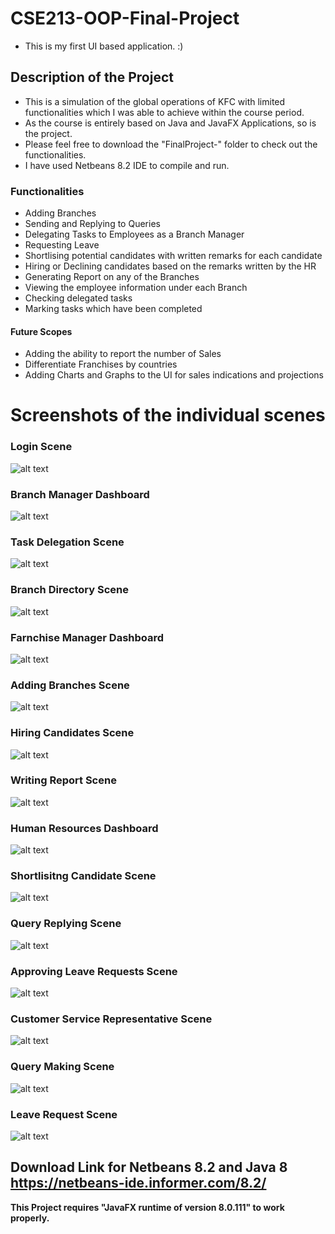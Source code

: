 # CSE213-OOP-Final-Project
+ This is my first UI based application. :)
## Description of the Project
+ This is a simulation of the global operations of KFC with limited functionalities which I was able to achieve within the course period.
+ As the course is entirely based on Java and JavaFX Applications, so is the project.
+ Please feel free to download the "FinalProject-" folder to check out the functionalities.
+ I have used Netbeans 8.2 IDE to compile and run.
### Functionalities
+ Adding Branches
+ Sending and Replying to Queries
+ Delegating Tasks to Employees as a Branch Manager
+ Requesting Leave
+ Shortlising potential candidates with written remarks for each candidate
+ Hiring or Declining candidates based on the remarks written by the HR
+ Generating Report on any of the Branches
+ Viewing the employee information under each Branch
+ Checking delegated tasks
+ Marking tasks which have been completed
#### Future Scopes
+ Adding the ability to report the number of Sales
+ Differentiate Franchises by countries
+ Adding Charts and Graphs to the UI for sales indications and projections

# Screenshots of the individual scenes
### Login Scene
![alt text](https://github.com/ishraqfatin/CSE213-OOP/blob/main/ProjectScreenshots/LoginScene.png)
### Branch Manager Dashboard
![alt text](https://github.com/ishraqfatin/CSE213-OOP/blob/main/ProjectScreenshots/BranchManagerDashboard.png)
### Task Delegation Scene
![alt text](https://github.com/ishraqfatin/CSE213-OOP/blob/main/ProjectScreenshots/TaskDelegationScene.png)
### Branch Directory Scene
![alt text](https://github.com/ishraqfatin/CSE213-OOP/blob/main/ProjectScreenshots/BranchDirectoryScene.png)
### Farnchise Manager Dashboard
![alt text](https://github.com/ishraqfatin/CSE213-OOP/blob/main/ProjectScreenshots/FranchiseManagerDashboard.png)
### Adding Branches Scene
![alt text](https://github.com/ishraqfatin/CSE213-OOP/blob/main/ProjectScreenshots/AddBranchScene.png)
### Hiring Candidates Scene
![alt text](https://github.com/ishraqfatin/CSE213-OOP/blob/main/ProjectScreenshots/HiringScene.png)
### Writing Report Scene
![alt text](https://github.com/ishraqfatin/CSE213-OOP/blob/main/ProjectScreenshots/ReportGenerationScene.png)
### Human Resources Dashboard
![alt text](https://github.com/ishraqfatin/CSE213-OOP/blob/main/ProjectScreenshots/HumanResourceDashboard.png)
### Shortlisitng Candidate Scene
![alt text](https://github.com/ishraqfatin/CSE213-OOP/blob/main/ProjectScreenshots/ShortlistEmpScene.png)
### Query Replying Scene
![alt text](https://github.com/ishraqfatin/CSE213-OOP/blob/main/ProjectScreenshots/QueryReplyScene.png)
### Approving Leave Requests Scene
![alt text](https://github.com/ishraqfatin/CSE213-OOP/blob/main/ProjectScreenshots/LeaveRequestApproveScene.png)
### Customer Service Representative Scene
![alt text](https://github.com/ishraqfatin/CSE213-OOP/blob/main/ProjectScreenshots/CustomerServiceRepresentativeDashboard.png)
### Query Making Scene
![alt text](https://github.com/ishraqfatin/CSE213-OOP/blob/main/ProjectScreenshots/MakeQueryScene.png)
### Leave Request Scene
![alt text](https://github.com/ishraqfatin/CSE213-OOP/blob/main/ProjectScreenshots/LeaveRequestScene.png)






## Download Link for Netbeans 8.2 and Java 8 https://netbeans-ide.informer.com/8.2/

**This Project requires "JavaFX runtime of version 8.0.111" to work properly.**
